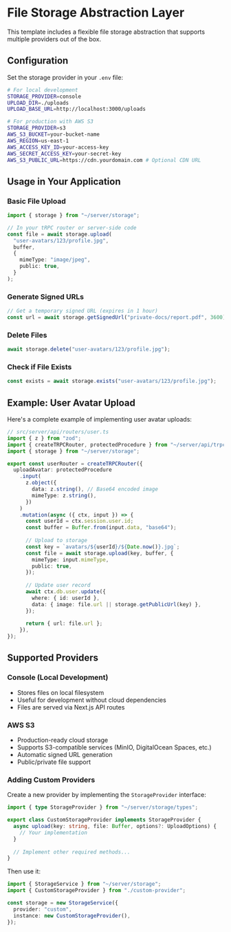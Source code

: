 # File Storage Abstraction Layer

This template includes a flexible file storage abstraction that supports multiple providers out of the box.

## Configuration

Set the storage provider in your `.env` file:

```bash
# For local development
STORAGE_PROVIDER=console
UPLOAD_DIR=./uploads
UPLOAD_BASE_URL=http://localhost:3000/uploads

# For production with AWS S3
STORAGE_PROVIDER=s3
AWS_S3_BUCKET=your-bucket-name
AWS_REGION=us-east-1
AWS_ACCESS_KEY_ID=your-access-key
AWS_SECRET_ACCESS_KEY=your-secret-key
AWS_S3_PUBLIC_URL=https://cdn.yourdomain.com # Optional CDN URL
```

## Usage in Your Application

### Basic File Upload

```typescript
import { storage } from "~/server/storage";

// In your tRPC router or server-side code
const file = await storage.upload(
  "user-avatars/123/profile.jpg",
  buffer,
  {
    mimeType: "image/jpeg",
    public: true,
  }
);
```

### Generate Signed URLs

```typescript
// Get a temporary signed URL (expires in 1 hour)
const url = await storage.getSignedUrl("private-docs/report.pdf", 3600);
```

### Delete Files

```typescript
await storage.delete("user-avatars/123/profile.jpg");
```

### Check if File Exists

```typescript
const exists = await storage.exists("user-avatars/123/profile.jpg");
```

## Example: User Avatar Upload

Here's a complete example of implementing user avatar uploads:

```typescript
// src/server/api/routers/user.ts
import { z } from "zod";
import { createTRPCRouter, protectedProcedure } from "~/server/api/trpc";
import { storage } from "~/server/storage";

export const userRouter = createTRPCRouter({
  uploadAvatar: protectedProcedure
    .input(
      z.object({
        data: z.string(), // Base64 encoded image
        mimeType: z.string(),
      })
    )
    .mutation(async ({ ctx, input }) => {
      const userId = ctx.session.user.id;
      const buffer = Buffer.from(input.data, "base64");
      
      // Upload to storage
      const key = `avatars/${userId}/${Date.now()}.jpg`;
      const file = await storage.upload(key, buffer, {
        mimeType: input.mimeType,
        public: true,
      });
      
      // Update user record
      await ctx.db.user.update({
        where: { id: userId },
        data: { image: file.url || storage.getPublicUrl(key) },
      });
      
      return { url: file.url };
    }),
});
```

## Supported Providers

### Console (Local Development)
- Stores files on local filesystem
- Useful for development without cloud dependencies
- Files are served via Next.js API routes

### AWS S3
- Production-ready cloud storage
- Supports S3-compatible services (MinIO, DigitalOcean Spaces, etc.)
- Automatic signed URL generation
- Public/private file support

### Adding Custom Providers

Create a new provider by implementing the `StorageProvider` interface:

```typescript
import { type StorageProvider } from "~/server/storage/types";

export class CustomStorageProvider implements StorageProvider {
  async upload(key: string, file: Buffer, options?: UploadOptions) {
    // Your implementation
  }
  
  // Implement other required methods...
}
```

Then use it:

```typescript
import { StorageService } from "~/server/storage";
import { CustomStorageProvider } from "./custom-provider";

const storage = new StorageService({
  provider: "custom",
  instance: new CustomStorageProvider(),
});
```